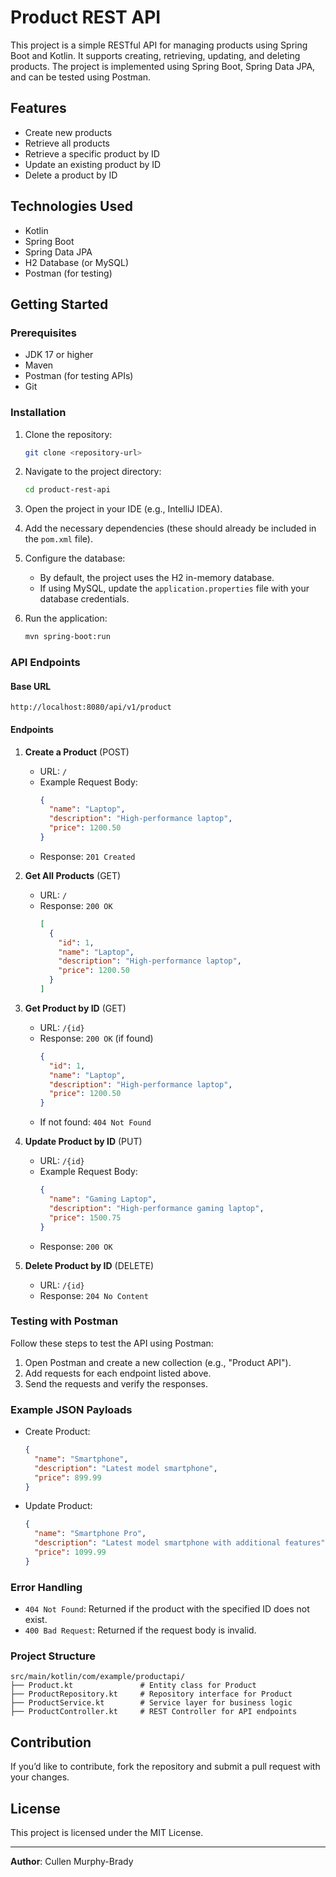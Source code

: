 
# Product REST API

This project is a simple RESTful API for managing products using Spring Boot and Kotlin. 
It supports creating, retrieving, updating, and deleting products. The project is implemented 
using Spring Boot, Spring Data JPA, and can be tested using Postman.

## Features

- Create new products
- Retrieve all products
- Retrieve a specific product by ID
- Update an existing product by ID
- Delete a product by ID

## Technologies Used

- Kotlin
- Spring Boot
- Spring Data JPA
- H2 Database (or MySQL)
- Postman (for testing)

## Getting Started

### Prerequisites

- JDK 17 or higher
- Maven
- Postman (for testing APIs)
- Git

### Installation

1. Clone the repository:
   ```bash
   git clone <repository-url>
   ```

2. Navigate to the project directory:
   ```bash
   cd product-rest-api
   ```

3. Open the project in your IDE (e.g., IntelliJ IDEA).

4. Add the necessary dependencies (these should already be included in the `pom.xml` file).

5. Configure the database:
   - By default, the project uses the H2 in-memory database.
   - If using MySQL, update the `application.properties` file with your database credentials.

6. Run the application:
   ```bash
   mvn spring-boot:run
   ```

### API Endpoints

#### Base URL

```
http://localhost:8080/api/v1/product
```

#### Endpoints

1. **Create a Product** (POST)
   - URL: `/`
   - Example Request Body:
     ```json
     {
       "name": "Laptop",
       "description": "High-performance laptop",
       "price": 1200.50
     }
     ```
   - Response: `201 Created`

2. **Get All Products** (GET)
   - URL: `/`
   - Response: `200 OK`
     ```json
     [
       {
         "id": 1,
         "name": "Laptop",
         "description": "High-performance laptop",
         "price": 1200.50
       }
     ]
     ```

3. **Get Product by ID** (GET)
   - URL: `/{id}`
   - Response: `200 OK` (if found)
     ```json
     {
       "id": 1,
       "name": "Laptop",
       "description": "High-performance laptop",
       "price": 1200.50
     }
     ```
   - If not found: `404 Not Found`

4. **Update Product by ID** (PUT)
   - URL: `/{id}`
   - Example Request Body:
     ```json
     {
       "name": "Gaming Laptop",
       "description": "High-performance gaming laptop",
       "price": 1500.75
     }
     ```
   - Response: `200 OK`

5. **Delete Product by ID** (DELETE)
   - URL: `/{id}`
   - Response: `204 No Content`

### Testing with Postman

Follow these steps to test the API using Postman:

1. Open Postman and create a new collection (e.g., "Product API").
2. Add requests for each endpoint listed above.
3. Send the requests and verify the responses.

### Example JSON Payloads

- Create Product:
  ```json
  {
    "name": "Smartphone",
    "description": "Latest model smartphone",
    "price": 899.99
  }
  ```

- Update Product:
  ```json
  {
    "name": "Smartphone Pro",
    "description": "Latest model smartphone with additional features",
    "price": 1099.99
  }
  ```

### Error Handling

- `404 Not Found`: Returned if the product with the specified ID does not exist.
- `400 Bad Request`: Returned if the request body is invalid.

### Project Structure

```
src/main/kotlin/com/example/productapi/
├── Product.kt               # Entity class for Product
├── ProductRepository.kt     # Repository interface for Product
├── ProductService.kt        # Service layer for business logic
├── ProductController.kt     # REST Controller for API endpoints
```

## Contribution

If you’d like to contribute, fork the repository and submit a pull request with your changes.

## License

This project is licensed under the MIT License.

---

**Author**: Cullen Murphy-Brady  
